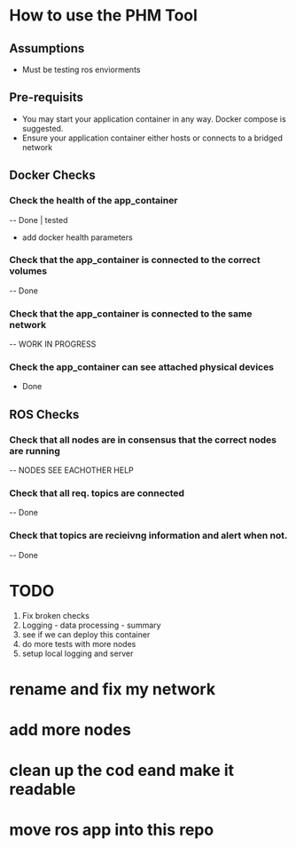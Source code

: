 # How to use the PHM Tool

## Assumptions
- Must be testing ros enviorments

## Pre-requisits
- You may start your application container in any way. Docker compose is suggested. 
- Ensure your application container either hosts or connects to a bridged network

## Docker Checks

### Check the health of the app_container
-- Done | tested
- add docker health parameters 

### Check that the app_container is connected to the correct volumes
-- Done 

### Check that the app_container is connected to the same network
-- WORK IN PROGRESS

### Check the app_container can see attached physical devices
- Done

## ROS Checks

### Check that all nodes are in consensus that the correct nodes are running
-- NODES SEE EACHOTHER HELP

### Check that all req. topics are connected
-- Done

### Check that topics are recieivng information and alert when not. 
-- Done

# TODO
1) Fix broken checks
3) Logging - data processing - summary
2) see if we can deploy this container
3) do more tests with more nodes
4) setup local logging and server


# rename and fix my network
# add more nodes
# clean up the cod eand make it readable
# move ros app into this repo
